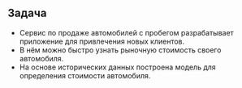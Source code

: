 ## Задача

- Сервис по продаже автомобилей с пробегом  разрабатывает приложение для привлечения новых клиентов.
- В нём можно быстро узнать рыночную стоимость своего автомобиля.
- На основе исторических данных построена модель для определения стоимости автомобиля.
